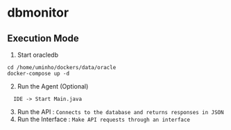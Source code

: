 # dbmonitor

## Execution Mode
1. Start oracledb
```
cd /home/uminho/dockers/data/oracle
docker-compose up -d
```
2. Run the Agent (Optional)
```
  IDE -> Start Main.java 
```
3. Run the API : `Connects to the database and returns responses in JSON`
4. Run the Interface : `Make API requests through an interface`
